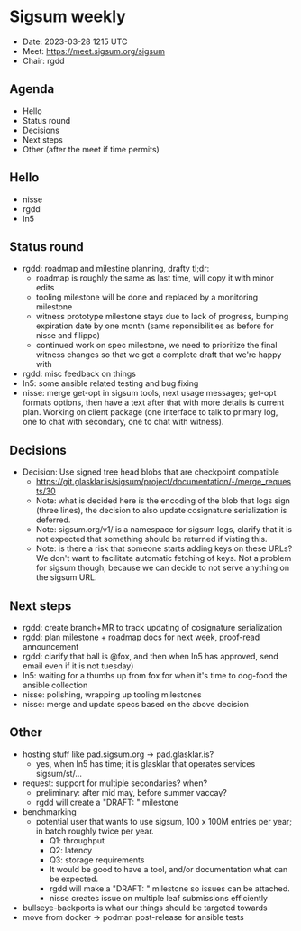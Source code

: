 # Sigsum weekly

  - Date: 2023-03-28 1215 UTC
  - Meet: https://meet.sigsum.org/sigsum
  - Chair: rgdd

## Agenda

  - Hello
  - Status round
  - Decisions
  - Next steps
  - Other (after the meet if time permits)

## Hello

  - nisse
  - rgdd
  - ln5

## Status round

  - rgdd: roadmap and milestine planning, drafty tl;dr:
    - roadmap is roughly the same as last time, will copy it with minor edits
    - tooling milestone will be done and replaced by a monitoring milestone
    - witness prototype milestone stays due to lack of progress, bumping
      expiration date by one month (same reponsibilities as before for nisse and
      filippo)
    - continued work on spec milestone, we need to prioritize the final witness
      changes so that we get a complete draft that we're happy with
  - rgdd: misc feedback on things
  - ln5: some ansible related testing and bug fixing
  - nisse: merge get-opt in sigsum tools, next usage messages; get-opt formats
    options, then have a text after that with more details is current plan.
    Working on client package (one interface to talk to primary log, one to chat
    with secondary, one to chat with witness).

## Decisions

  - Decision:  Use signed tree head blobs that are checkpoint compatible
    - https://git.glasklar.is/sigsum/project/documentation/-/merge_requests/30
    - Note: what is decided here is the encoding of the blob that logs sign
      (three lines), the decision to also update cosignature serialization is
      deferred.
    - Note: sigsum.org/v1/<key hash hex> is a namespace for sigsum logs, clarify
      that it is not expected that something should be returned if visting this.
    - Note: is there a risk that someone starts adding keys on these URLs?  We
      don't want to facilitate automatic fetching of keys.  Not a problem for
      sigsum though, because we can decide to not serve anything on the sigsum
      URL.

## Next steps

  - rgdd: create branch+MR to track updating of cosignature serialization
  - rgdd: plan milestone + roadmap docs for next week, proof-read announcement
  - rgdd: clarify that ball is @fox, and then when ln5 has approved, send email
    even if it is not tuesday)
  - ln5: waiting for a thumbs up from fox for when it's time to dog-food the
    ansible collection
  - nisse: polishing, wrapping up tooling milestones
  - nisse: merge and update specs based on the above decision

## Other

  - hosting stuff like pad.sigsum.org -> pad.glasklar.is?
    - yes, when ln5 has time; it is glasklar that operates services
      sigsum/st/...
  - request: support for multiple secondaries? when?
    - preliminary: after mid may, before summer vaccay?
    - rgdd will create a "DRAFT: " milestone
  - benchmarking
    - potential user that wants to use sigsum, 100 x 100M entries per year; in
      batch roughly twice per year.
      - Q1: throughput
      - Q2: latency
      - Q3: storage requirements
      - It would be good to have a tool, and/or documentation what can be
        expected.
      - rgdd will make a "DRAFT: " milestone so issues can be attached.
      - nisse creates issue on multiple leaf submissions efficiently
  - bullseye-backports is what our things should be targeted towards
  - move from docker -> podman post-release for ansible tests
